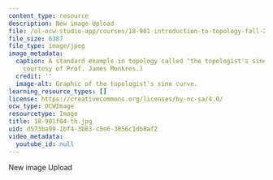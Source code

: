 ```yaml
---
content_type: resource
description: New image Upload
file: /ol-ocw-studio-app/courses/18-901-introduction-to-topology-fall-2004/d573ba991bf43b83c5e63856c1db8af2_18-901f04-th.jpg
file_size: 6387
file_type: image/jpeg
image_metadata:
  caption: A standard example in topology called "the topologist's sine curve." (Image
    courtesy of Prof. James Munkres.)
  credit: ''
  image-alt: Graphic of the topologist's sine curve.
learning_resource_types: []
license: https://creativecommons.org/licenses/by-nc-sa/4.0/
ocw_type: OCWImage
resourcetype: Image
title: 18-901f04-th.jpg
uid: d573ba99-1bf4-3b83-c5e6-3856c1db8af2
video_metadata:
  youtube_id: null
---
```

New image Upload